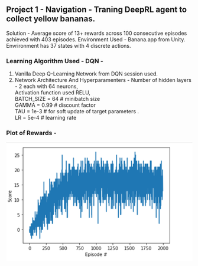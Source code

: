 ## Project 1 - Navigation - Traning DeepRL agent to collect yellow bananas.
Solution - Average score of 13+ rewards across 100 consecutive episodes achieved with 403 episodes.
Environment Used - Banana.app from Unity.
Envrironment has 37 states with 4 discrete actions.

### Learning Algorithm Used - DQN - 
1) Vanilla Deep Q-Learning Network from DQN session used. 
2) Network Architecture And Hyperparamenters - 
    Number of hidden layers - 2 each with 64 neurons, <br>
    Activation function used RELU, <br>
    BATCH_SIZE = 64         # minibatch size <br>
    GAMMA = 0.99            # discount factor <br>
    TAU = 1e-3              # for soft update of target parameters . <br>
    LR = 5e-4               # learning rate <br>

### Plot of Rewards - 

![Rewards](images/Rewards.png "Rewards")





